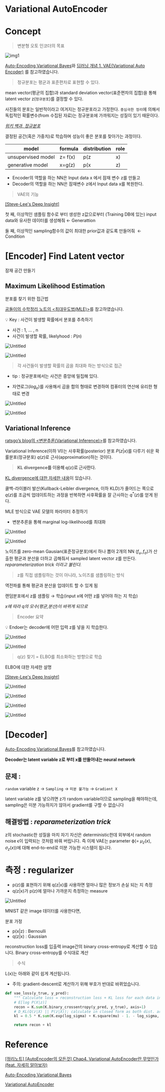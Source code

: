 # Variational AutoEncoder

# Concept

> 변분형 오토 인코더의 목표

![img1](img/img1.png)

[Auto-Encoding Variational Bayes](https://jamiekang.github.io/2017/05/21/auto-encoding-variational-bayes/)와 [딥러닝 개념 1. VAE(Variational Auto Encoder)](https://velog.io/@ohado/%EB%94%A5%EB%9F%AC%EB%8B%9D-%EA%B0%9C%EB%85%90-1.-VAEVariational-Auto-Encoder)
를 참고하였습니다.


> 정규분포는 평균과 표준편차로 표현할 수 있다.
> 

mean vector(평균의 집합)과 standard deviation vector(표준편차의 집합)을 통해 latent vector  z(`정규분포`)를 결정할 수 있다.

사진들의 분포는 일반적이라고 여겨지는 정규분포라고 가정한다. `중심극한 정리`에 의해서 독립적인 확률변수(from 수집된 자료)는 정규분포에 가까워지는 성질이 있기 때문이다.

[*위키 백과, 정규분포*](https://ko.wikipedia.org/wiki/%EC%A0%95%EA%B7%9C_%EB%B6%84%ED%8F%AC)

결정된 공간(혹은 가중치)로 학습하며 성능이 좋은 분포를 찾아가는 과정이다.

| model | formula | distribution | role |
| --- | --- | --- | --- |
| unsupervised model | z= f(x) | p(z|x) | Encoder |
| generative model | x=g(z) | p(x|z) | Decoder |
- Encoder의 역할을 하는 NN은 Input data x 에서 잠재 변수 z를 만들고
- Decoder의 역할을 하는 NN은 잠재변수 z에서 Input data x를 복원한다.

> VAE의 기능
> 

[[Steve-Lee's Deep Insight]](https://deepinsight.tistory.com/127#elbo-%EC%A0%95%EB%A6%AC%ED%95%98%EA%B8%B0)

첫 째, 이상적인 샘플링 함수로 부터 생성한 z값으로부터 (Training DB에 있는) input data와 유사한 데이터를 생성해줘 ← Generattion

둘 째, 이상적인 sampling함수의 값이 최대한 prior값과 같도록 만들어줘  ← Condition

# [Encoder] Find Latent vector

잠재 공간 만들기

## Maximum Likelihood Estimation

분포를 찾기 위한 접근법

[공돌이의 수학정리 노트의 <최대우도법(MLE)>](https://angeloyeo.github.io/2020/07/17/MLE.html)를 참고하였습니다.

<aside>
💡 Key : 사건이 발생할 확률에서 분포를 추측하기

</aside>

- 사건 : 1, ... , n
- 사건이 발생할 확률, likelyhood  : $P(n)$

![Untitled](img/Untitled%201.png)

![Untitled](img/Untitled%202.png)

> 각 사건들이 발생할 확률의 곱을 최대화 하는 방식으로  접근
> 
- tip : 정규분포에서는 사건은 중앙에 밀집해 있다.

- 자연로그($log_e$)를 사용해서 곱을 합의 형태로 변경하여 컴퓨터의 연산에 유리한 형태로 변경

![Untitled](img/Untitled%203.png)

![Untitled](img/Untitled%204.png)

## Variational Inference

[ratsgo’s blog의 <변분추론(Variational Inference)>](https://ratsgo.github.io/generative%20model/2017/12/19/vi/)를 참고하였습니다.

Variational Inference(이하 VI)는 사후확률(posterior) 분포 $P(z|x)$를 다루기 쉬운 확률분포(정규분포) $q(z)$로 근사(approximation)하는 것이다.

> **KL divergence를 이용해 q(z)로 근사한다.**
> 

[KL divergence에 대한 자세한 내용](https://ratsgo.github.io/statistics/2017/09/22/information/)이 있습니다.

쿨백-라이블러 발산(Kullback-Leibler divergence, 이하 KLD)가 줄어드는 쪽으로 $q(z)$를 조금씩 업데이트하는 과정을 반복하면 사후확률을 잘 근사하는 $q^*(z)$를 얻게 된다.

MLE 방식으로 VAE 모델의 파라미터 추정하기 

- 변분추론을 통해 marginal log-likelihood를 최대화

![Untitled](img/Untitled%205.png)

![Untitled](img/Untitled%206.png)

노이즈를 zero-mean Gausian(표준정규분포)에서 하나 뽑아 2개의 NN ($f_u, f_\sigma$)가 산출한 평균과 분산을 더하고 곱해줘서 sampled latent vector z를 만든다. *reparameterization trick 이라고 불린다.*

> z를 직접 샘플링하는 것이 아니라, 노이즈를 샘플링하는 방식
> 

역전파를 통해 평균과 분산을 업데이트 할 수 있게 됨

랜덤분포에서 z를 샘플링 → 학습(input x에 어떤 z를 넣어야 하는 지 학습)

*x에 따라 q의 모수(평균,분산)이 바뀌게 되므로*

> Encoder 요약
> 

<aside>
💡 Endoer는 decoder에 어떤 입력 z를 넣을 지 학습한다.

</aside>

![Untitled](img/Untitled%207.png)

![Untitled](img/Untitled%208.png)

> q(z) 찾기 = ELBO를 최소화하는 방향으로 학습


ELBO에 대한 자세한 설명

[[Steve-Lee's Deep Insight]](https://deepinsight.tistory.com/127#elbo-%EC%A0%95%EB%A6%AC%ED%95%98%EA%B8%B0)

![Untitled](img/Untitled%209.png)

![Untitled](img/Untitled%2010.png)

![Untitled](img/Untitled%2011.png)

![Untitled](img/Untitled%2012.png)

# [Decoder]

[Auto-Encoding Variational Bayes](https://jamiekang.github.io/2017/05/21/auto-encoding-variational-bayes/)를 참고하였습니다.

**Decoder는 latent variable z로 부터 x를 만들어내는 neural network**

## 문제 : 
`random` variable z → `Sampling` → `미분 불가능` → `Gradient X`

latent variable z를 넣으려면 z가 random variable이므로 sampling을 해야하는데, sampling은 미분 가능하지가 않아서 gradient를 구할 수 없습니다

## 해결방법 : *reparameterization trick*

z의 stochastic한 성질을 마치 자기 자신은 deterministic한데 외부에서 random noise ϵ이 입력되는 것처럼 바꿔 버립니다. 즉 이제 VAE는 parameter ϕ(= $\mu_z(x), \sigma_z(x)$)에 대해 end-to-end로 미분 가능한 시스템이 됩니다.

# 측정 : regularizer

- p(z)를 표현하기 위해 q(z|x)를 사용하면 얼마나 많은 정보가 손실 되는 지 측정
- q(z|x)가 p(z)에 얼마나 가까운지 측정하는 measure

![Untitled](img/Untitled%2013.png)

MNIST 같은 image 데이터를 사용한다면, 

분포 가정

- p(x|z) : Bernoulli
- q(z|x) : Gaussian

reconstruction loss를 입출력 image간의 binary cross-entropy로 계산할 수 있습니다. Binary cross-entropy를 수식대로 계산

> 수식
> 

L(x)는 아래와 같이 쉽게 계산됩니다. 

- 주의: gradient-descent로 계산하기 위해 부호가 반대로 바뀌었습니다.

```python
def vae_loss(y_true, y_pred):
    """ Calculate loss = reconstruction loss + KL loss for each data in minibatch """
    # E[log P(X|z)]
    recon = K.sum(K.binary_crossentropy(y_pred, y_true), axis=1)
    # D_KL(Q(z|X) || P(z|X)); calculate in closed form as both dist. are Gaussian
    kl = 0.5 * K.sum(K.exp(log_sigma) + K.square(mu) - 1. - log_sigma, axis=1)

    return recon + kl
```

# Reference

[[정리노트] [AutoEncoder의 모든것] Chap4. Variational AutoEncoder란 무엇인가(feat. 자세히 알아보자)](https://deepinsight.tistory.com/127#elbo-%EC%A0%95%EB%A6%AC%ED%95%98%EA%B8%B0)

[Auto-Encoding Variational Bayes](https://jamiekang.github.io/2017/05/21/auto-encoding-variational-bayes/)

[Variational AutoEncoder](https://ratsgo.github.io/generative%20model/2018/01/27/VAE/)